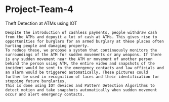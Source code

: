 # Project-Team-4

Theft Detection at ATMs using IOT

	Despite the introduction of cashless payments, people withdraw cash from the ATMs and deposit a lot of cash at ATMs. This gives rise to opportunities for burglars for an armed burglary at these places often hurting people and damaging property. 
	To reduce these, we propose a system that continuously monitors the surroundings of the ATM for sudden movements or any weapons. If there is any sudden movement near the ATM or movement of another person behind the person using ATM, the entire video and snapshots of the incident would be sent to the emergency contacts and law officials and an alarm would be triggered automatically. These pictures could further be used in recognition of faces and their identification for stopping future burglaries.
	This is done using IOT devices and Pattern Detection Algorithms to detect motion and take snapshots automatically when sudden movement occur and alert emergency contacts. 
	
